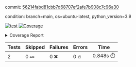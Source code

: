 commit: [56214fabd81cbb7d68707ef2afe7b908c7c96a30](https://github.com/rcmdnk/s3-reader/tree/56214fabd81cbb7d68707ef2afe7b908c7c96a30)

condition: branch=main, os=ubuntu-latest, python_version=3.9

[![test](https://github.com/rcmdnk/s3-reader/actions/workflows/test.yml/badge.svg)](https://github.com/rcmdnk/s3-reader/actions/runs/7380137455)
<a href="https://github.com/rcmdnk/s3-reader/blob/56214fabd81cbb7d68707ef2afe7b908c7c96a30/README.md"><img alt="Coverage" src="https://img.shields.io/badge/Coverage-48%25-orange.svg" /></a><details><summary>Coverage Report </summary><table><tr><th>File</th><th>Stmts</th><th>Miss</th><th>Cover</th><th>Missing</th></tr><tbody><tr><td colspan="5"><b>src/s3_reader</b></td></tr><tr><td>&nbsp; &nbsp;<a href="https://github.com/rcmdnk/s3-reader/blob/56214fabd81cbb7d68707ef2afe7b908c7c96a30/src/s3_reader/file.py">file.py</a></td><td>53</td><td>30</td><td>43%</td><td><a href="https://github.com/rcmdnk/s3-reader/blob/56214fabd81cbb7d68707ef2afe7b908c7c96a30/src/s3_reader/file.py#L49-L53">49&ndash;53</a>, <a href="https://github.com/rcmdnk/s3-reader/blob/56214fabd81cbb7d68707ef2afe7b908c7c96a30/src/s3_reader/file.py#L56-L57">56&ndash;57</a>, <a href="https://github.com/rcmdnk/s3-reader/blob/56214fabd81cbb7d68707ef2afe7b908c7c96a30/src/s3_reader/file.py#L61-L67">61&ndash;67</a>, <a href="https://github.com/rcmdnk/s3-reader/blob/56214fabd81cbb7d68707ef2afe7b908c7c96a30/src/s3_reader/file.py#L71-L76">71&ndash;76</a>, <a href="https://github.com/rcmdnk/s3-reader/blob/56214fabd81cbb7d68707ef2afe7b908c7c96a30/src/s3_reader/file.py#L81-L109">81&ndash;109</a></td></tr><tr><td><b>TOTAL</b></td><td><b>58</b></td><td><b>30</b></td><td><b>48%</b></td><td>&nbsp;</td></tr></tbody></table></details>

| Tests | Skipped | Failures | Errors | Time |
| ----- | ------- | -------- | -------- | ------------------ |
| 2 | 0 :zzz: | 0 :x: | 0 :fire: | 0.848s :stopwatch: |

